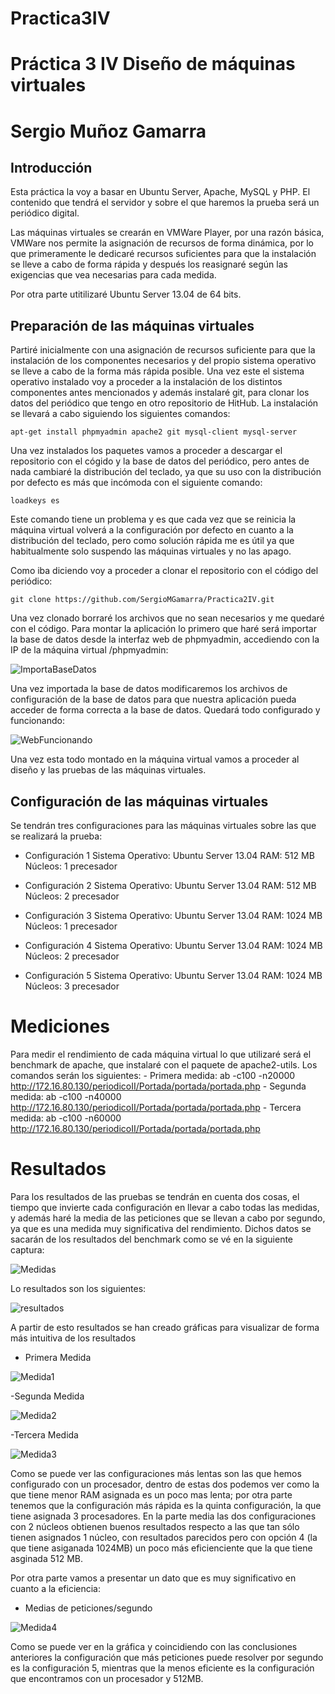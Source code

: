 Practica3IV
===========

# Práctica 3 IV Diseño de máquinas virtuales
# Sergio Muñoz Gamarra


## Introducción

Esta práctica la voy a basar en Ubuntu Server, Apache, MySQL y PHP. El contenido que tendrá el servidor y sobre el que haremos la prueba será un periódico digital.

Las máquinas virtuales se crearán en VMWare Player, por una razón básica, VMWare nos permite la asignación de recursos de forma dinámica, por lo que primeramente le dedicaré recursos suficientes para que la instalación se lleve a cabo de forma rápida y después los reasignaré según las exigencias que vea necesarias para cada medida.

Por otra parte utitilizaré Ubuntu Server 13.04 de 64 bits.


## Preparación de las máquinas virtuales

Partiré inicialmente con una asignación de recursos suficiente para que la instalación de los componentes necesarios y del propio sistema operativo se lleve a cabo de la forma más rápida posible. Una vez este el sistema operativo instalado voy a proceder a la instalación de los distintos componentes antes mencionados y además instalaré git, para clonar los datos del periódico que tengo en otro repositorio de HitHub. La instalación se llevará a cabo siguiendo los siguientes comandos:

    apt-get install phpmyadmin apache2 git mysql-client mysql-server
  
Una vez instalados los paquetes vamos a proceder a descargar el repositorio con el cógido y la base de datos del periódico, pero antes de nada cambiaré la distribución del teclado, ya que su uso con la distribución por defecto es más que incómoda con el siguiente comando:

    loadkeys es

Este comando tiene un problema y es que cada vez que se reinicia la máquina virtual volverá a la configuración por defecto en cuanto a la distribución del teclado, pero como solución rápida me es útil ya que habitualmente solo suspendo las máquinas virtuales y no las apago.

Como iba diciendo voy a proceder a clonar el repositorio con el código del periódico:

    git clone https://github.com/SergioMGamarra/Practica2IV.git
    
Una vez clonado borraré los archivos que no sean necesarios y me quedaré con el código.
Para montar la aplicación lo primero que haré será importar la base de datos desde la interfaz web de phpmyadmin, accediendo con la IP de la máquina virtual /phpmyadmin:

![ImportaBaseDatos](https://github.com/SergioMGamarra/Practica3IV/blob/master/capturas/IMPORTDB.png?raw=true)

Una vez importada la base de datos modificaremos los archivos de configuración de la base de datos para que nuestra aplicación pueda acceder de forma correcta a la base de datos. Quedará todo configurado y funcionando:

![WebFuncionando](https://github.com/SergioMGamarra/Practica3IV/blob/master/capturas/periodicoFuncionando.png?raw=true)

Una vez esta todo montado en la máquina virtual vamos a proceder al diseño y las pruebas de las máquinas virtuales.


## Configuración de las máquinas virtuales

Se tendrán tres configuraciones para las máquinas virtuales sobre las que se realizará la prueba:

- Configuración 1
    Sistema Operativo: Ubuntu Server 13.04
    RAM: 512 MB
    Núcleos: 1 precesador

- Configuración 2
    Sistema Operativo: Ubuntu Server 13.04
    RAM: 512 MB
    Núcleos: 2 precesador

- Configuración 3
    Sistema Operativo: Ubuntu Server 13.04
    RAM: 1024 MB
    Núcleos: 1 precesador

- Configuración 4
    Sistema Operativo: Ubuntu Server 13.04
    RAM: 1024 MB
    Núcleos: 2 precesador

- Configuración 5
    Sistema Operativo: Ubuntu Server 13.04
    RAM: 1024 MB
    Núcleos: 3 precesador

# Mediciones

Para medir el rendimiento de cada máquina virtual lo que utilizaré será el benchmark de apache, que instalaré con el paquete de apache2-utils. Los comandos serán los siguientes:
    - Primera medida: ab -c100 -n20000 http://172.16.80.130/periodicoII/Portada/portada/portada.php
    - Segunda medida: ab -c100 -n40000 http://172.16.80.130/periodicoII/Portada/portada/portada.php
    - Tercera medida: ab -c100 -n60000 http://172.16.80.130/periodicoII/Portada/portada/portada.php
    
# Resultados

Para los resultados de las pruebas se tendrán en cuenta dos cosas, el tiempo que invierte cada configuración en llevar a cabo todas las medidas, y además haré la media de las peticiones que se llevan a cabo por segundo, ya que es una medida muy significativa del rendimiento. Dichos datos se sacarán de los resultados del benchmark como se vé en la siguiente captura:

![Medidas](https://github.com/SergioMGamarra/Practica3IV/blob/master/capturas/Medidas.png?raw=true)

Lo resultados son los siguientes:

![resultados](https://github.com/SergioMGamarra/Practica3IV/blob/master/capturas/resultados.png?raw=true)

A partir de esto resultados se han creado gráficas para visualizar de forma más intuitiva de los resultados

- Primera Medida

![Medida1](https://github.com/SergioMGamarra/Practica3IV/blob/master/capturas/GraficaMed1.png?raw=true)

-Segunda Medida

![Medida2](https://github.com/SergioMGamarra/Practica3IV/blob/master/capturas/graficaMed2.png?raw=true)

-Tercera Medida

![Medida3](https://github.com/SergioMGamarra/Practica3IV/blob/master/capturas/graficaMed3.png?raw=true)


Como se puede ver las configuraciones más lentas son las que hemos configurado con un procesador, dentro de estas dos podemos ver como la que tiene menor RAM asignada es un poco mas lenta; por otra parte tenemos que la configuración más rápida es la quinta configuración, la que tiene asignada 3 procesadores. En la parte media las dos configuraciones con 2 núcleos obtienen buenos resultados respecto a las que tan sólo tienen asignados 1 núcleo, con resultados parecidos pero con opción 4 (la que tiene asiganada 1024MB) un poco más eficienciente que la que tiene asginada 512 MB.

Por otra parte vamos a presentar un dato que es muy significativo en cuanto a la eficiencia:

- Medias de peticiones/segundo

![Medida4](https://github.com/SergioMGamarra/Practica3IV/blob/master/capturas/GraficaMedida4.png?raw=true)

Como se puede ver en la gráfica y coincidiendo con las conclusiones anteriores la configuración que más peticiones puede resolver por segundo es la configuración 5, mientras que la menos eficiente es la configuración que encontramos con un procesador y 512MB.



    
